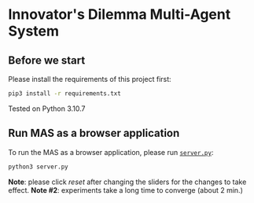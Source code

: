 # Innovator's Dilemma Multi-Agent System

## Before we start
Please install the requirements of this project first:
```cmd
pip3 install -r requirements.txt
```
Tested on Python 3.10.7

## Run MAS as a browser application
To run the MAS as a browser application, please run [`server.py`](server.py):
```cmd
python3 server.py
``` 
**Note**: please click *reset* after changing the sliders for the changes to take effect.
**Note #2**: experiments take a long time to converge (about 2 min.)